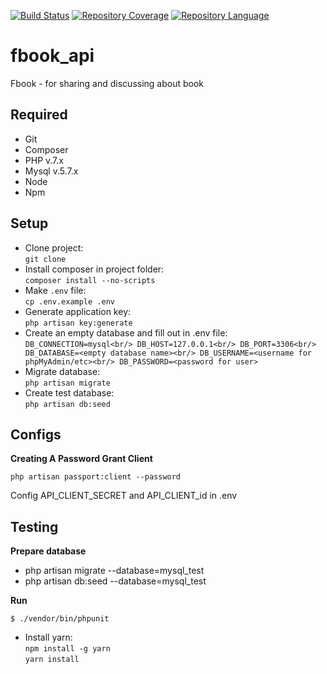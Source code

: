 [![Build Status](https://civ3-dev.framgia.vn/api/badges/dqhuy78/Fbook/status.svg)](https://civ3-dev.framgia.vn/repository/dqhuy78/Fbook/detail/overview)
[![Repository Coverage](https://civ3-dev.framgia.vn/api/badges/dqhuy78/Fbook/coverage.svg)](https://civ3-dev.framgia.vn/repository/dqhuy78/Fbook/detail/overview)
[![Repository Language](https://civ3-dev.framgia.vn/api/badges/dqhuy78/Fbook/language.svg)](https://civ3-dev.framgia.vn/repository/dqhuy78/Fbook/detail/overview)

# fbook_api
Fbook - for sharing and discussing about book

## Required

 - Git
 - Composer
 - PHP v.7.x
 - Mysql v.5.7.x
 - Node
 - Npm

## Setup

 - Clone project:<br/>
```git clone```
 - Install composer in project folder:<br/>
```composer install --no-scripts```
 - Make ```.env``` file:<br/>
```cp .env.example .env```
 - Generate application key:<br/>
```php artisan key:generate```
 - Create an empty database and fill out in .env file:<br/>
`DB_CONNECTION=mysql<br/>
DB_HOST=127.0.0.1<br/>
DB_PORT=3306<br/>
DB_DATABASE=<empty database name><br/>
DB_USERNAME=<username for phpMyAdmin/etc><br/>
DB_PASSWORD=<password for user>`
 - Migrate database:<br/>
```php artisan migrate```
 - Create test database:<br/>
```php artisan db:seed```

## Configs

**Creating A Password Grant Client**

`php artisan passport:client --password`

Config API_CLIENT_SECRET and API_CLIENT_id in .env

## Testing
**Prepare database**
- php artisan migrate --database=mysql_test
- php artisan db:seed --database=mysql_test

**Run**
```
$ ./vendor/bin/phpunit
```
 - Install yarn:<br/>
```npm install -g yarn```<br/>
```yarn install```
